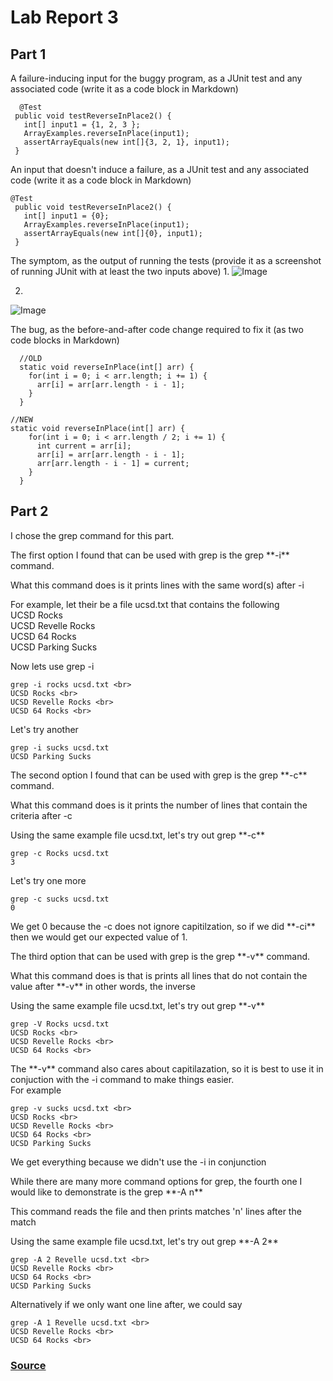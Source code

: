 # Lab Report 3

## Part 1
    
A failure-inducing input for the buggy program, as a JUnit test and any associated code (write it as a code block in Markdown)
```
  @Test
 public void testReverseInPlace2() {
   int[] input1 = {1, 2, 3 };
   ArrayExamples.reverseInPlace(input1);
   assertArrayEquals(new int[]{3, 2, 1}, input1);
 }
```
An input that doesn't induce a failure, as a JUnit test and any associated code (write it as a code block in Markdown)
```
@Test
 public void testReverseInPlace2() {
   int[] input1 = {0};
   ArrayExamples.reverseInPlace(input1);
   assertArrayEquals(new int[]{0}, input1);
 }

```

The symptom, as the output of running the tests (provide it as a screenshot of running JUnit with at least the two inputs above)
1.
![Image](https://cdn.discordapp.com/attachments/1002359753957199903/1207096698644602930/Screenshot_2024-02-13_at_2.47.33_PM.png?ex=65de6767&is=65cbf267&hm=fd87cdc0cdd3df75ee36dd0690fd8a3ecd22dca250f606eae4cac739f94ffc7c&)

2.
![Image](https://cdn.discordapp.com/attachments/1002359753957199903/1207097504911466566/image.png?ex=65de6827&is=65cbf327&hm=a6e05f626def37ca910676a037617f036ca7aef499ed6edcda8611e90fece1df&)

The bug, as the before-and-after code change required to fix it (as two code blocks in Markdown)
```
  //OLD
  static void reverseInPlace(int[] arr) {
    for(int i = 0; i < arr.length; i += 1) {
      arr[i] = arr[arr.length - i - 1];
    }
  }
```

```
//NEW
static void reverseInPlace(int[] arr) {
    for(int i = 0; i < arr.length / 2; i += 1) {
      int current = arr[i];
      arr[i] = arr[arr.length - i - 1];
      arr[arr.length - i - 1] = current;
    }
  }
```


## Part 2
<p>I chose the grep command for this part.</p>

<p>The first option I found that can be used with grep is the grep **-i** command.</p>
<p>What this command does is it prints lines with the same word(s) after -i</p>
<p>For example, let their be a file ucsd.txt that contains the following<br>
UCSD Rocks <br>
UCSD Revelle Rocks <br>
UCSD 64 Rocks <br>
UCSD Parking Sucks
</p>
<p>Now lets use grep -i<br>
</p>

```
grep -i rocks ucsd.txt <br>
UCSD Rocks <br>
UCSD Revelle Rocks <br>
UCSD 64 Rocks <br>
```

<p> Let's try another </p>

```
grep -i sucks ucsd.txt
UCSD Parking Sucks
```

<p>The second option I found that can be used with grep is the grep **-c** command.</p>
<p>What this command does is it prints the number of lines that contain the criteria after -c</p>
<p>Using the same example file ucsd.txt, let's try out grep **-c**<br>
</p>

```
grep -c Rocks ucsd.txt
3
```
<p> Let's try one more </p>

```
grep -c sucks ucsd.txt
0
```
<p>We get 0 because the -c does not ignore capitilzation, so if we did **-ci** then we would get our expected value of 1.</p>

<p>The third option that can be used with grep is the grep **-v** command.</p>
<p>What this command does is that is prints all lines that do not contain the value after **-v** in other words, the inverse</p>
<p>Using the same example file ucsd.txt, let's try out grep **-v**<br>
</p>

```
grep -V Rocks ucsd.txt
UCSD Rocks <br>
UCSD Revelle Rocks <br>
UCSD 64 Rocks <br>
```
<p> The **-v** command also cares about capitilazation, so it is best to use it in conjuction with the -i command to make things easier.<br>
For example</p>

```
grep -v sucks ucsd.txt <br>
UCSD Rocks <br>
UCSD Revelle Rocks <br>
UCSD 64 Rocks <br>
UCSD Parking Sucks
```
<p>We get everything because we didn't use the -i in conjunction</p>


<p>While there are many more command options for grep, the fourth one I would like to demonstrate is the grep **-A n**</p>
<p>This command reads the file and then prints matches 'n' lines after the match</p>
<p>Using the same example file ucsd.txt, let's try out grep **-A 2**<br>
</p>

```
grep -A 2 Revelle ucsd.txt <br>
UCSD Revelle Rocks <br>
UCSD 64 Rocks <br>
UCSD Parking Sucks
```
<p> Alternatively if we only want one line after, we could say</p>

```
grep -A 1 Revelle ucsd.txt <br>
UCSD Revelle Rocks <br>
UCSD 64 Rocks <br>
```

### [Source](https://docs.rackspace.com/docs/use-the-linux-grep-command)





